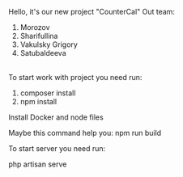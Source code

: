 Hello, it's our new project "CounterCal"
Out team: 
1. Morozov
2. Sharifullina
3. Vakulsky Grigory
4. Satubaldeeva

\
To start work with project you need run:
1. composer install
2. npm install

Install Docker and node files

Maybe this command help you: npm run build

To start server you need run:

php artisan serve
